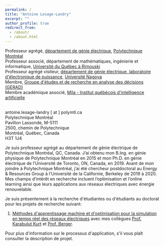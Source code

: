 ```yaml
---
permalink: /
title: "Antoine Lesage-Landry"
excerpt: ""
author_profile: true
redirect_from: 
  - /about/
  - /about.html
---
```

Professeur agrégé, [département de génie électrique](https://www.polymtl.ca/expertises/lesage-landry-antoine), [Polytechnique Montréal](https://polymtl.ca/)<br />
Professeur associé, département de mathématiques, ingénierie et informatique, [Université du Québec à Rimouski](https://www.uqar.ca/luniversite/departements/departement-de-mathematiques-informatique-et-genie/)<br />
Professeur agrégé visiteur, [département de génie électrique, laboratoire d'électronique de puissance](https://pelab.imass.nagoya-u.ac.jp/member-english/), [Université Nagoya](https://en.nagoya-u.ac.jp/)<br />
Membre, [Groupe d'études et de recherche en analyse des décisions (GERAD)](https://www.gerad.ca/fr/people/antoine-lesage-landry)<br />
Membre académique associé, [Mila - Institut québécois d'intelligence artificielle](https://mila.quebec/personne/antoine-lesage-landry/)<br />
<br />


antoine.lesage-landry [ at ] polymtl.ca<br />
Polytechnique Montréal<br />
Pavillon Lassonde, M-5111 <br />
2500, chemin de Polytechnique<br />
Montréal, Québec, Canada<br />
H3T 1J4<br />


Je suis professeur agrégé au département de génie électrique de Polytechnique Montréal, QC, Canada. J’ai obtenu mon B.Ing. en génie physique de Polytechnique Montréal en 2015 et mon Ph.D. en génie électrique de l’Université de Toronto, ON, Canada, en 2019. Avant de mon joindre à Polytechnique Montréal, j’ai été chercheur postdoctoral au Energy & Resources Group à l’Université de la Californie, Berkeley de 2019 à 2020. Mes champs d’intérêt en recherche incluent l’optimisation et l’online learning ainsi que leurs applications aux réseaux électriques avec énergie renouvelable.

<!--Je suis présentement à la recherche de nouveaux étudiants aux cycles supérieurs (maîtrise et doctorat) pour plusieurs [projets de recherche](http://alesagelandry.github.io/fr/MScPhD_LORER_fr.pdf). J’invite les étudiant.e.s intéressé.e.s à entreprendre une maîtrise ou un doctorat sous ma supervision à me contacter. Pour plus d'information sur le processus d'application, s'il vous plaît consulter la description de projet.-->

<!--Veuillez s’il vous plaît inclure une brève biographie et joindre un CV ainsi que vos relevés de notes récents.-->

<!--Je suis aussi spécifiquement à la recherche d'une étudiant ou d'un étudiant au doctorat (Ph.D.) pour ce [projet de recherche](http://alesagelandry.github.io/fr/ProjDesc_AlliancePDF_fr.pdf) fait en collaboration avec mes collègues [Prof. Dagdougi](https://www.polymtl.ca/expertises/dagdougui-hanane), [Prof. Audet](https://www.polymtl.ca/expertises/audet-charles) and [Prof. Le Digabel](https://www.polymtl.ca/expertises/le-digabel-sebastien). Pour plus d'information sur le processus d'application, s'il vous plaît consulter la description de projet.-->

<!--Je suis aussi spécifiquement à la recherche d'une étudiante ou d'un étudiant au doctorat pour ce [projet de recherche](http://alesagelandry.github.io/PhD_OnlineOptimization_fr.pdf) dans le domaine de l'optimisation en temps réel et des réseaux électriques renouvelables. Pour plus d'information sur le processus d'application, s'il vous plaît consulter la description de projet.-->


Je suis présentement à la recherche d'étudiantes ou d'étudiants au doctorat pour les projets de recherche suivant:
1. [Méthodes d'apprentissage machine et d'optimisation pour la simulation en temps réel des réseaux électriques](http://alesagelandry.github.io/PhD_Simulations_fr.pdf) avec mes collègues [Prof. Karabulut Kurt](https://www.polymtl.ca/expertises/karabulut-kurt-gunes) et [Prof. Berger](https://www.uqar.ca/professeurs/berger-maxime/).
<!--2. [Modélisation 3D des canaux de communicaiton et des réseaux de drones pour une utilisation dense et harmonieuse du spectre](http://alesagelandry.github.io/PhD_3DH_fr.pdf) avec ma collègue [Prof. Karabulut Kurt](https://www.polymtl.ca/expertises/karabulut-kurt-gunes).-->

Pour plus d'information sur le processus d'application, s'il vous plaît consulter la description de projet.